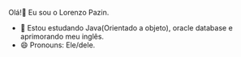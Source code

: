 Olá!👋 Eu sou o Lorenzo Pazin.



- 🌱 Estou estudando Java(Orientado a objeto), oracle database e aprimorando meu inglês.
- 😄 Pronouns: Ele/dele.



